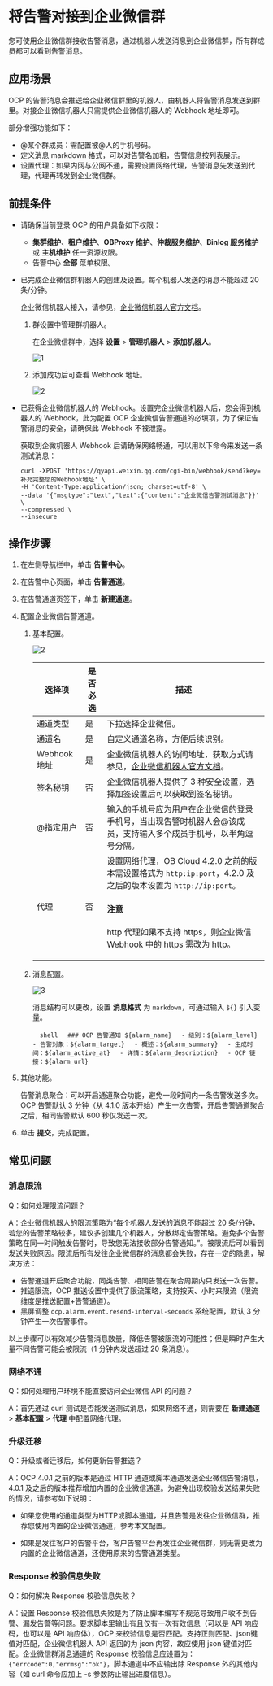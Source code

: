 # 将告警对接到企业微信群

您可使用企业微信群接收告警消息，通过机器人发送消息到企业微信群，所有群成员都可以看到告警消息。

## 应用场景

OCP 的告警消息会推送给企业微信群里的机器人，由机器人将告警消息发送到群里。对接企业微信机器人只需提供企业微信机器人的 Webhook 地址即可。

部分增强功能如下：

* @某个群成员：需配置被@人的手机号码。
* 定义消息 markdown 格式，可以对告警名加粗，告警信息按列表展示。
* 设置代理：如果内网与公网不通，需要设置网络代理，告警消息先发送到代理，代理再转发到企业微信群。

## 前提条件

* 请确保当前登录 OCP 的用户具备如下权限：

  * **集群维护**、**租户维护**、**OBProxy 维护**、**仲裁服务维护**、**Binlog 服务维护** 或 **主机维护** 任一资源权限。
  * 告警中心 **全部** 菜单权限。

* 已完成企业微信群机器人的创建及设置。每个机器人发送的消息不能超过 20 条/分钟。

  企业微信机器人接入，请参见，[企业微信机器人官方文档](https://developer.work.weixin.qq.com/document/path/91770)。

  1. 群设置中管理群机器人。

     在企业微信群中，选择 **设置** > **管理机器人** > **添加机器人**。

     ![1](https://obbusiness-private.oss-cn-shanghai.aliyuncs.com/doc/img/ocp/421/%E9%85%8D%E7%BD%AE%E4%BC%81%E4%B8%9A%E5%BE%AE%E4%BF%A1%E5%91%8A%E8%AD%A6-1.png)

  2. 添加成功后可查看 Webhook 地址。

     ![2](https://obbusiness-private.oss-cn-shanghai.aliyuncs.com/doc/img/ocp/421/%E9%85%8D%E7%BD%AE%E4%BC%81%E4%B8%9A%E5%BE%AE%E4%BF%A1%E5%91%8A%E8%AD%A6-2.png)

* 已获得企业微信机器人的 Webhook。设置完企业微信机器人后，您会得到机器人的 Webhook，此为配置 OCP 企业微信告警通道的必填项，为了保证告警消息的安全，请确保此 Webhook 不被泄露。

  获取到企微机器人 Webhook 后请确保网络畅通，可以用以下命令来发送一条测试消息：

    ```shell
    curl -XPOST 'https://qyapi.weixin.qq.com/cgi-bin/webhook/send?key=补充完整您的Webhook地址' \
    -H 'Content-Type:application/json; charset=utf-8' \
    --data '{"msgtype":"text","text":{"content":"企业微信告警测试消息"}}' \
    --compressed \
    --insecure
    ```

## 操作步骤

1. 在左侧导航栏中，单击 **告警中心**。

2. 在告警中心页面，单击 **告警通道**。

3. 在告警通道页签下，单击 **新建通道**。

4. 配置企业微信告警通道。

    1. 基本配置。

        ![2](https://obbusiness-private.oss-cn-shanghai.aliyuncs.com/doc/img/ocp/421/%E9%85%8D%E7%BD%AE%E4%BC%81%E4%B8%9A%E5%BE%AE%E4%BF%A1%E5%91%8A%E8%AD%A6-3.png)

        | 选择项 | 是否必选 | 描述 |
        |-------|----------|------|
        | 通道类型 | 是 | 下拉选择企业微信。 |
        | 通道名 | 是 | 自定义通道名称，方便后续识别。 |
        | Webhook 地址 | 是 | 企业微信机器人的访问地址，获取方式请参见，[企业微信机器人官方文档](https://developer.work.weixin.qq.com/document/path/91770)。 |
        | 签名秘钥 | 否 | 企业微信机器人提供了 3 种安全设置，选择加签设置后可以获取到签名秘钥。 |
        | @指定用户 | 否 | 输入的手机号应为用户在企业微信的登录手机号，当出现告警时机器人会@该成员，支持输入多个成员手机号，以半角逗号分隔。 |
        | 代理 | 否 | 设置网络代理，OB Cloud 4.2.0 之前的版本需设置格式为 `http:ip:port`，4.2.0 及之后的版本设置为 `http://ip:port`。<main id="notice" type='notice'><h4>注意</h4><p>http 代理如果不支持 https，则企业微信 Webhook 中的 https 需改为 http。</p></main> |

    2. 消息配置。

        ![3](https://obbusiness-private.oss-cn-shanghai.aliyuncs.com/doc/img/ocp/421/%E9%85%8D%E7%BD%AE%E4%BC%81%E4%B8%9A%E5%BE%AE%E4%BF%A1%E5%91%8A%E8%AD%A6-4.png)

        消息结构可以更改，设置 **消息格式** 为 `markdown`，可通过输入 `${}` 引入变量。

       　```shell
       　### OCP 告警通知 ${alarm_name}
       　- 级别：${alarm_level}
       　- 告警对象：${alarm_target}
       　- 概述：${alarm_summary}
       　- 生成时间：${alarm_active_at}
       　- 详情：${alarm_description}
       　- OCP 链接：${alarm_url}
       　```

5. 其他功能。

   告警消息聚合：可以开启通道聚合功能，避免一段时间内一条告警发送多次。OCP 告警默认 3 分钟（从 4.1.0 版本开始）产生一次告警，开启告警通道聚合之后，相同告警默认 600 秒仅发送一次。

6. 单击 **提交**，完成配置。

## 常见问题

### 消息限流

Q：如何处理限流问题？

A：企业微信机器人的限流策略为“每个机器人发送的消息不能超过 20 条/分钟，若您的告警策略较多，建议多创建几个机器人，分散绑定告警策略。避免多个告警策略在同一时间触发告警时，导致您无法接收部分告警通知。”。被限流后可以看到发送失败原因。限流后所有发往企业微信群的消息都会失败，存在一定的隐患，解决方法：

* 告警通道开启聚合功能，同类告警、相同告警在聚合周期内只发送一次告警。
* 推送限流，OCP 推送设置中提供了限流策略，支持按天、小时来限流（限流维度是推送配置+告警通道）。
* 黑屏调整 `ocp.alarm.event.resend-interval-seconds` 系统配置，默认 3 分钟产生一次告警事件。

以上步骤可以有效减少告警消息数量，降低告警被限流的可能性；但是瞬时产生大量不同告警可能会被限流（1 分钟内发送超过 20 条消息）。

### 网络不通

Q：如何处理用户环境不能直接访问企业微信 API 的问题？

A：首先通过 curl 测试是否能发送测试消息，如果网络不通，则需要在 **新建通道** > **基本配置** > **代理** 中配置网络代理。

### 升级迁移

Q：升级或者迁移后，如何更新告警推送？

A：OCP 4.0.1 之前的版本是通过 HTTP 通道或脚本通道发送企业微信告警消息，4.0.1 及之后的版本推荐增加内置的企业微信通道。为避免出现校验发送结果失败的情况，请参考如下说明：

* 如果您使用的通道类型为HTTP或脚本通道，并且告警是发往企业微信群，推荐您使用内置的企业微信通道，参考本文配置。

* 如果是发往客户的告警平台，客户告警平台再发往企业微信群，则无需更改为内置的企业微信通道，还使用原来的告警通道类型。

### Response 校验信息失败

Q：如何解决 Response 校验信息失败？

A：设置 Response 校验信息失败是为了防止脚本编写不规范导致用户收不到告警、漏发告警等问题。要求脚本里输出有且仅有一次有效信息（可以是 API 响应码，也可以是 API 响应体），OCP 来校验信息是否匹配。支持正则匹配、json键值对匹配，企业微信机器人 API 返回的为 json 内容，故应使用 json 键值对匹配。企业微信群消息通道的 Response 校验信息应设置为：`{"errcode":0,"errmsg":"ok"}`，脚本通道中不应输出除 Response 外的其他内容（如 curl 命令应加上 -s 参数防止输出进度信息）。
